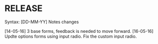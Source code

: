 # RELEASE
Syntax: [DD-MM-YY] Notes changes

[14-05-16] 3 base forms, feedback is needed to move forward.
[16-05-16] Updte options forms using input radio. Fix the custom input radio.